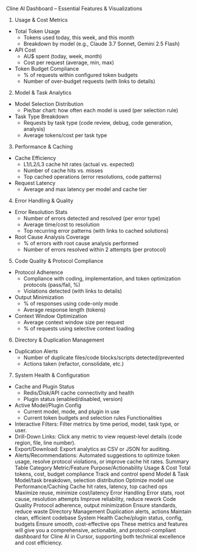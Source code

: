 Cline AI Dashboard – Essential Features & Visualizations
1. Usage & Cost Metrics
* Total Token Usage
    * Tokens used today, this week, and this month
    * Breakdown by model (e.g., Claude 3.7 Sonnet, Gemini 2.5 Flash)
* API Cost
    * AU$ spent (today, week, month)
    * Cost per request (average, min, max)
* Token Budget Compliance
    * % of requests within configured token budgets
    * Number of over-budget requests (with links to details)
2. Model & Task Analytics
* Model Selection Distribution
    * Pie/bar chart: how often each model is used (per selection rule)
* Task Type Breakdown
    * Requests by task type (code review, debug, code generation, analysis)
    * Average tokens/cost per task type
3. Performance & Caching
* Cache Efficiency
    * L1/L2/L3 cache hit rates (actual vs. expected)
    * Number of cache hits vs. misses
    * Top cached operations (error resolutions, code patterns)
* Request Latency
    * Average and max latency per model and cache tier
4. Error Handling & Quality
* Error Resolution Stats
    * Number of errors detected and resolved (per error type)
    * Average time/cost to resolution
    * Top recurring error patterns (with links to cached solutions)
* Root Cause Analysis Coverage
    * % of errors with root cause analysis performed
    * Number of errors resolved within 2 attempts (per protocol)
5. Code Quality & Protocol Compliance
* Protocol Adherence
    * Compliance with coding, implementation, and token optimization protocols (pass/fail, %)
    * Violations detected (with links to details)
* Output Minimization
    * % of responses using code-only mode
    * Average response length (tokens)
* Context Window Optimization
    * Average context window size per request
    * % of requests using selective context loading
6. Directory & Duplication Management
* Duplication Alerts
    * Number of duplicate files/code blocks/scripts detected/prevented
    * Actions taken (refactor, consolidate, etc.)
7. System Health & Configuration
* Cache and Plugin Status
    * Redis/Disk/API cache connectivity and health
    * Plugin status (enabled/disabled, version)
* Active Model/Plugin Config
    * Current model, mode, and plugin in use
    * Current token budgets and selection rules
Functionalities
* Interactive Filters: Filter metrics by time period, model, task type, or user.
* Drill-Down Links: Click any metric to view request-level details (code region, file, line number).
* Export/Download: Export analytics as CSV or JSON for auditing.
* Alerts/Recommendations: Automated suggestions to optimize token usage, resolve protocol violations, or improve cache hit rates.
Summary Table
Category	Metric/Feature	Purpose/Actionability
Usage & Cost	Total tokens, cost, budget compliance	Track and control spend
Model & Task	Model/task breakdown, selection distribution	Optimize model use
Performance/Caching	Cache hit rates, latency, top cached ops	Maximize reuse, minimize cost/latency
Error Handling	Error stats, root cause, resolution attempts	Improve reliability, reduce rework
Code Quality	Protocol adherence, output minimization	Ensure standards, reduce waste
Directory Management	Duplication alerts, actions	Maintain clean, efficient codebase
System Health	Cache/plugin status, config, budgets	Ensure smooth, cost-effective ops
These metrics and features will give you a comprehensive, actionable, and protocol-compliant dashboard for Cline AI in Cursor, supporting both technical excellence and cost efficiency.
